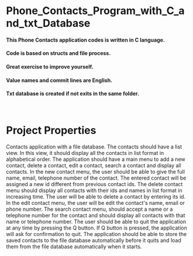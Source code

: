 # Phone_Contacts_Program_with_C_and_txt_Database

#### This Phone Contacts application codes is written in C language.
#### Code is based on structs and file process.
#### Great exercise to improve yourself.
#### Value names and commit lines are English.
#### Txt database is created if not exits in the same folder.
&nbsp;
# Project Properties
Contacts application with a file database. The contacts should have a list view. 
In this view, it should display all the contacts in list format in alphabetical order. 
The application should have a main menu to add a new contact, delete a contact, edit a contact, search a contact and display all contacts. 
In the new contact menu, the user should be able to give the full name, email, telephone number of the contact. 
The entered contact will be assigned a new id different from previous contact ids. 
The delete contact menu should display all contacts with their ids and names in list format in increasing time. 
The user will be able to delete a contact by entering its id. In the edit contact menu, the user will be edit the contact's name, email or phone number. 
The search contact menu, should accept a name or a telephone number for the contact and should display all contacts with that name or telephone number. 
The user should be able to quit the application at any time by pressing the Q button. If Q button is pressed, the application will ask for confirmation to quit. 
The application should be able to store the saved contacts to the file database automatically before it quits and load them from the file database automatically when it starts.